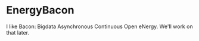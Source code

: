 # EnergyBacon
I like Bacon: Bigdata Asynchronous Continuous Open eNergy.   We'll work on that later.

